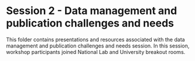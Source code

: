 # Session 2 - Data management and publication challenges and needs

This folder contains presentations and resources associated with the data management and publication challenges and needs session.  In this session, workshop participants joined National Lab and University breakout rooms.
